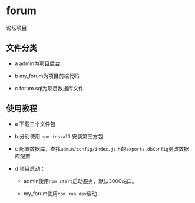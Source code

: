 # forum
论坛项目

## 文件分类

  + a admin为项目后台
  
  + b my_forum为项目前端代码
  
  + c forum.sql为项目数据库文件

## 使用教程

  + a 下载三个文件包
  
  + b 分别使用 `npm install` 安装第三方包
  
  + c 配置数据库，查找`admin/config/index.js`下的`exports.dbConfig`更改数据库配置
  
  + d 项目启动：
  
      +  admin使用`npm start`启动服务，默认3000端口。
      
      +  my_forum使用`npm run dev`启动
  
